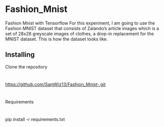 # Fashion_Mnist
Fashion Mnist with Tensorflow
For this experiment, I am going to use the Fashion MNIST dataset that consists of Zalando’s article images which is a set of 28x28 greyscale images of clothes, a drop-in replacement for the MNIST dataset. This is how the dataset looks like.


## Installing
Clone the repository
#
  https://github.com/SamWiz13/Fashion_Mnist-.git
#
Requirements
#
pip install -r requirements.txt
  
  



